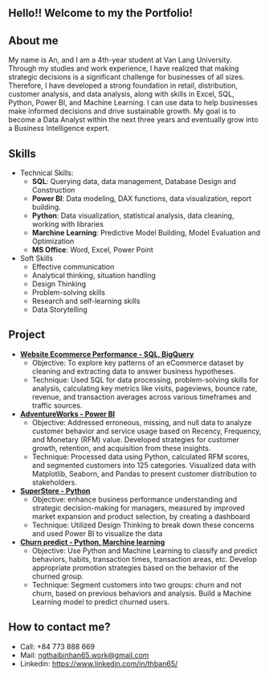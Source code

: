 ## Hello!! Welcome to my the Portfolio!

## About me
My name is An, and I am a 4th-year student at Van Lang University. Through my studies and work experience, I have realized that making strategic decisions is a significant challenge for businesses of all sizes. Therefore, I have developed a strong foundation in retail, distribution, customer analysis, and data analysis, along with skills in Excel, SQL, Python, Power BI, and Machine Learning. I can use data to help businesses make informed decisions and drive sustainable growth. My goal is to become a Data Analyst within the next three years and eventually grow into a Business Intelligence expert.

## Skills
- Technical Skills:
  - **SQL**: Querying data, data management, Database Design and Construction
  - **Power BI**: Data modeling, DAX functions, data visualization, report building.
  - **Python**: Data visualization, statistical analysis, data cleaning, working with libraries
  - **Marchine Learning**: Predictive Model Building, Model Evaluation and Optimization
  - **MS Office**: Word, Excel, Power Point
- Soft Skills
  - Effective communication
  - Analytical thinking, situation handling
  - Design Thinking
  - Problem-solving skills
  - Research and self-learning skills
  - Data Storytelling
## Project
- **[Website Ecommerce Performance  -  SQL, BigQuery](https://github.com/thbinhan65/Explore-Ecommerce-Dataset---SQL-BigQuery)**
  - Objective: To explore key patterns of an eCommerce dataset by cleaning and extracting data to answer business hypotheses.
  - Technique: Used SQL for data processing, problem-solving skills for analysis, calculating key metrics like visits, pageviews, bounce rate, revenue, and transaction averages across various timeframes and traffic sources.
- **[AdventureWorks  -  Power BI](https://github.com/thbinhan65/AdventureWorks---POWER-BI)**
  - Objective: Addressed erroneous, missing, and null data to analyze customer behavior and service usage based on Recency, Frequency, and Monetary (RFM) value. Developed strategies for customer growth, retention, and acquisition from these insights.
  - Technique: Processed data using Python, calculated RFM scores, and segmented customers into 125 categories. Visualized data with Matplotlib, Seaborn, and Pandas to present customer distribution to stakeholders.
- **[SuperStore  -  Python](https://github.com/thbinhan65/SuperStore---Python)**
  - Objective: enhance business performance understanding and strategic decision-making for managers, measured by improved market expansion and product selection, by creating a dashboard
  - Technique: Utilized Design Thinking to break down these concerns and used Power BI to visualize the data
- **[Churn predict - Python, Marchine learning](https://github.com/thbinhan65/Churn-behavior-predict---Python-Marchine-learning)**
  - Objective: Use Python and Machine Learning to classify and predict behaviors, habits, transaction times, transaction areas, etc. Develop appropriate promotion strategies based on the behavior of the churned group.
  - Technique: Segment customers into two groups: churn and not churn, based on previous behaviors and analysis. Build a Machine Learning model to predict churned users.

## How to contact me?
- Call: +84 773 888 669
- Mail: ngthaibinhan65.work@gmail.com
- Linkedin: https://www.linkedin.com/in/thban65/
